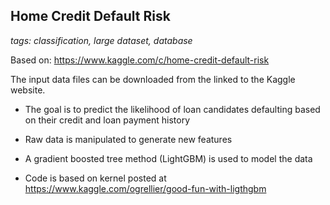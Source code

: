 ## Home Credit Default Risk

_tags: classification, large dataset, database_

Based on: https://www.kaggle.com/c/home-credit-default-risk

The input data files can be downloaded from the linked to the Kaggle website. 

- The goal is to predict the likelihood of loan candidates defaulting based on their credit and loan payment history

- Raw data is manipulated to generate new features

- A gradient boosted tree method (LightGBM) is used to model the data

- Code is based on kernel posted at https://www.kaggle.com/ogrellier/good-fun-with-ligthgbm
